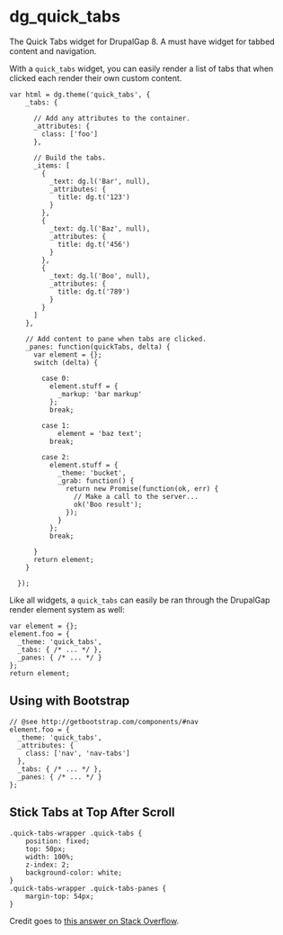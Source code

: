 # dg_quick_tabs

The Quick Tabs widget for DrupalGap 8. A must have widget for tabbed content and navigation.

With a `quick_tabs` widget, you can easily render a list of tabs that when clicked each render their own custom content.

```
var html = dg.theme('quick_tabs', {
    _tabs: {

      // Add any attributes to the container.
      _attributes: {
        class: ['foo']
      },

      // Build the tabs.
      _items: [
        {
          _text: dg.l('Bar', null),
          _attributes: {
            title: dg.t('123')
          }
        },
        {
          _text: dg.l('Baz', null),
          _attributes: {
            title: dg.t('456')
          }
        },
        {
          _text: dg.l('Boo', null),
          _attributes: {
            title: dg.t('789')
          }
        }
      ]
    },

    // Add content to pane when tabs are clicked.
    _panes: function(quickTabs, delta) {
      var element = {};
      switch (delta) {

        case 0:
          element.stuff = {
            _markup: 'bar markup'
          };
          break;

        case 1:
            element = 'baz text';
          break;

        case 2:
          element.stuff = {
            _theme: 'bucket',
            _grab: function() {
              return new Promise(function(ok, err) {
                // Make a call to the server...
                ok('Boo result');
              });
            }
          };
          break;

      }
      return element;
    }

  });
```

Like all widgets, a `quick_tabs` can easily be ran through the DrupalGap render element system as well:

```
var element = {};
element.foo = {
  _theme: 'quick_tabs',
  _tabs: { /* ... */ },
  _panes: { /* ... */ }
};
return element;
```

## Using with Bootstrap

```
// @see http://getbootstrap.com/components/#nav
element.foo = {
  _theme: 'quick_tabs',
  _attributes: {
    class: ['nav', 'nav-tabs']
  },
  _tabs: { /* ... */ },
  _panes: { /* ... */ }
};
```

## Stick Tabs at Top After Scroll

```
.quick-tabs-wrapper .quick-tabs {
    position: fixed;
    top: 50px;
    width: 100%;
    z-index: 2;
    background-color: white;
}
.quick-tabs-wrapper .quick-tabs-panes {
    margin-top: 54px;
}
```

Credit goes to [this answer on Stack Overflow](https://stackoverflow.com/a/1216130/763010). 
